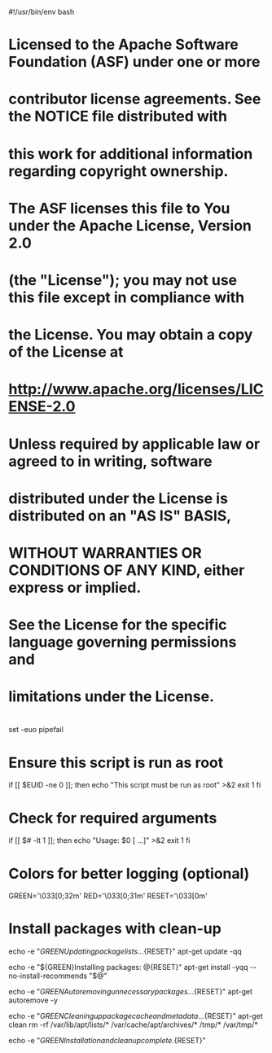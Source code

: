 #!/usr/bin/env bash
#
# Licensed to the Apache Software Foundation (ASF) under one or more
# contributor license agreements.  See the NOTICE file distributed with
# this work for additional information regarding copyright ownership.
# The ASF licenses this file to You under the Apache License, Version 2.0
# (the "License"); you may not use this file except in compliance with
# the License.  You may obtain a copy of the License at
#
#    http://www.apache.org/licenses/LICENSE-2.0
#
# Unless required by applicable law or agreed to in writing, software
# distributed under the License is distributed on an "AS IS" BASIS,
# WITHOUT WARRANTIES OR CONDITIONS OF ANY KIND, either express or implied.
# See the License for the specific language governing permissions and
# limitations under the License.
#
set -euo pipefail

# Ensure this script is run as root
if [[ $EUID -ne 0 ]]; then
  echo "This script must be run as root" >&2
  exit 1
fi

# Check for required arguments
if [[ $# -lt 1 ]]; then
  echo "Usage: $0 <package1> [<package2> ...]" >&2
  exit 1
fi

# Colors for better logging (optional)
GREEN='\033[0;32m'
RED='\033[0;31m'
RESET='\033[0m'

# Install packages with clean-up
echo -e "${GREEN}Updating package lists...${RESET}"
apt-get update -qq

echo -e "${GREEN}Installing packages: $@${RESET}"
apt-get install -yqq --no-install-recommends "$@"

echo -e "${GREEN}Autoremoving unnecessary packages...${RESET}"
apt-get autoremove -y

echo -e "${GREEN}Cleaning up package cache and metadata...${RESET}"
apt-get clean
rm -rf /var/lib/apt/lists/* /var/cache/apt/archives/* /tmp/* /var/tmp/*

echo -e "${GREEN}Installation and cleanup complete.${RESET}"
